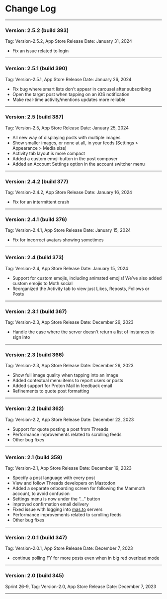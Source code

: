 # Change Log

---

### Version: 2.5.2 (build 393)
Tag: Version-2.5.2, App Store Release Date: January 31, 2024

* Fix an issue related to login

---

### Version: 2.5.1 (build 390)
Tag: Version-2.5.1, App Store Release Date: January 26, 2024

* Fix bug where smart lists don't appear in carousel after subscribing
* Open the target post when tapping on an iOS notification
* Make real-time activity/mentions updates more reliable

---

### Version: 2.5 (build 387)
Tag: Version-2.5, App Store Release Date: January 25, 2024

* All new way of displaying posts with multiple images
* Show smaller images, or none at all, in your feeds (Settings > Appearance > Media size)
* Activity tab layout is more compact
* Added a custom emoji button in the post composer
* Added an Account Settings option in the account switcher menu

---

### Version: 2.4.2 (build 377)
Tag: Version-2.4.2, App Store Release Date: January 16, 2024

* Fix for an intermittent crash

---

### Version: 2.4.1 (build 376)
Tag: Version-2.4.1, App Store Release Date: January 15, 2024

* Fix for incorrect avatars showing sometimes

---

### Version: 2.4 (build 373)
Tag: Version-2.4, App Store Release Date: January 15, 2024

* Support for custom emojis, including animated emojis! We’ve also added custom emojis to Moth.social
* Reorganized the Activity tab to view just Likes, Reposts, Follows or Posts

---

### Version: 2.3.1 (build 367)
Tag: Version-2.3, App Store Release Date: December 29, 2023

* Handle the case where the server doesn't return a list of instances to sign into

---

### Version: 2.3 (build 366)
Tag: Version-2.3, App Store Release Date: December 29, 2023

* Show full image quality when tapping into an image
* Added contextual menu items to report users or posts
* Added support for Proton Mail in feedback email
* Refinements to quote post formatting

---

### Version: 2.2 (build 362)
Tag: Version-2.2, App Store Release Date: December 22, 2023

* Support for quote posting a post from Threads
* Performance improvements related to scrolling feeds
* Other bug fixes

---

### Version: 2.1 (build 359)
Tag: Version-2.1, App Store Release Date: December 19, 2023

* Specify a post language with every post
* View and follow Threads developers on Mastodon
* Added a separate onboarding screen for following the Mammoth account, to avoid confusion
* Settings menu is now under the “…” button
* improved confirmation email delivery
* Fixed issue with logging into [mas.to](http://mas.to) servers
* Performance improvements related to scrolling feeds
* Other bug fixes

---

### Version: 2.0.1 (build 347)
Tag: Version-2.0.1, App Store Release Date: December 7, 2023

* continue polling FY for more posts even when in big red overload mode

---

### Version: 2.0 (build 345)
Sprint 26-9, Tag: Version-2.0, App Store Release Date: December 7, 2023

---
